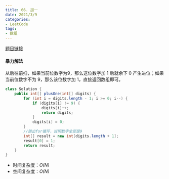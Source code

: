 ```yaml
---
title: 66. 加一
date: 2021/3/9
categories:
- LeetCode
tags:
- 数组
---
```


[题目链接](https://leetcode-cn.com/problems/plus-one/)

#### 暴力解法

从后往前扫，如果当前位数字为9，那么这位数字加 1 后就余下 0 产生进位；如果当前位数字不为 9，那么该位数字加 1，直接返回数组即可。

```java
class Solution {
    public int[] plusOne(int[] digits) {
        for (int i = digits.length - 1; i >= 0; i--) {
            if (digits[i] != 9) {
                digits[i]++;
                return digits;
            }
            digits[i] = 0;
        }
        //跳出for循环，说明数字全部是9
        int[] result = new int[digits.length + 1];
        result[0] = 1;
        return result;
    }
}
```

- 时间复杂度：*O(N)*
- 空间复杂度：*O(N)*
